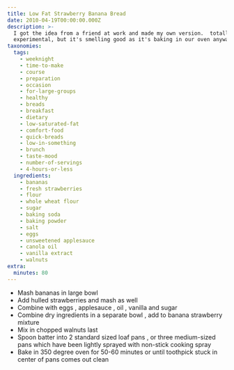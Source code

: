 ```yaml
---
title: Low Fat Strawberry Banana Bread
date: 2010-04-19T00:00:00.000Z
description: >-
  I got the idea from a friend at work and made my own version.  totally
  experimental, but it's smelling good as it's baking in our oven anyway...
taxonomies:
  tags:
    - weeknight
    - time-to-make
    - course
    - preparation
    - occasion
    - for-large-groups
    - healthy
    - breads
    - breakfast
    - dietary
    - low-saturated-fat
    - comfort-food
    - quick-breads
    - low-in-something
    - brunch
    - taste-mood
    - number-of-servings
    - 4-hours-or-less
  ingredients:
    - bananas
    - fresh strawberries
    - flour
    - whole wheat flour
    - sugar
    - baking soda
    - baking powder
    - salt
    - eggs
    - unsweetened applesauce
    - canola oil
    - vanilla extract
    - walnuts
extra:
  minutes: 80
---
```

 - Mash bananas in large bowl
 - Add hulled strawberries and mash as well
 - Combine with eggs , applesauce , oil , vanilla and sugar
 - Combine dry ingredients in a separate bowl , add to banana strawberry mixture
 - Mix in chopped walnuts last
 - Spoon batter into 2 standard sized loaf pans , or three medium-sized pans which have been lightly sprayed with non-stick cooking spray
 - Bake in 350 degree oven for 50-60 minutes or until toothpick stuck in center of pans comes out clean
